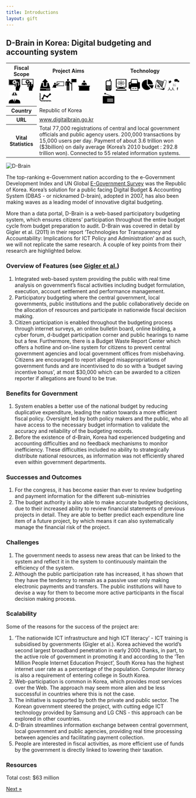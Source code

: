 ```yaml
---
title: Introductions
layout: gift
---
```


## D-Brain in Korea: Digital budgeting and accounting system 

<table class="iconmatrix">
    <tr class="icons">
        <th class="inner">Fiscal Scope</th>
        <th class="inner">Project Aims</th>
        <th>Technology</th>
    </tr>
    <tr class="iconbar">
        <td class="inner">
            <img src="images/revenue.png" class="no" title="Revenue Side" />
            <img src="images/spending.png" class="" title="Spending Side" />
            <img src="images/invisible_money.png" class="no" title="Off-Budget" />
        </td>
        <td class="inner">
            <img src="images/upload.png" class="" title="Publish Better Data" />
            <img src="images/educate.png" class="no" title="Educate Citizens" />
            <img src="images/citizen.png" class="" title="Facilitate Direct Participation"/>
            <img src="images/decision-maker.png" class="no" title="Get Feedback to Policy Makers" />
            <img src="images/data_analysis.png" class="no" title="Analyse and Understand Data" />
        </td>
        <td>
            <img src="images/mobile.png" class="no" title="Mobile Technology" />
            <img src="images/web.png" class="" title="Web-based Technology" />
            <img src="images/offline.png" class="no" title="Offline and Print on Demand" />
            <img src="images/piechart.png" class="no" title="Data Visualisation and Maps" />
            <img src="images/standards.png" class="no" title="Formats and Standards" />
            <img src="images/social_media.png" class="no" title="Social Media" />
            <img src="images/radio.png" class="no" title="Radio" />
        </td>
    </tr>
    <tr>
        <th class="inner">Country</th>
        <td colspan="2">Republic of Korea</td>
    </tr>
    <tr>
        <th class="inner">URL</th>
        <td colspan="2"><a href="http://www.digitalbrain.go.kr">www.digitalbrain.go.kr</a></td>
    </tr>
    <tr>
        <th class="inner">Vital Statistics</th>
        <td colspan="2">Total 77,000 registrations of central and local government officials and public agency users. 200,000 transactions by 15,000 users per day. Payment of about 3.6 trillion won ($3billion) on daily average (Korea’s 2010 budget : 292.8 trillion won). Connected to 55 related information systems.</td>
    </tr>
</table>

<img alt="D-Brain" src="http://farm8.staticflickr.com/7100/7274122142_d489a01d58_o.png" class="screenshot" />

The top-ranking e-Government nation according to the e-Government Development Index and UN Global [E-Government Survey](http://www2.unpan.org/egovkb/global_reports/12report.htm) was the Republic of Korea. Korea’s solution for a public facing Digital Budget & Accounting System (DBAS - or nicknamed D-brain), adopted in 2007, has also been making waves as a leading model of innovative digital budgeting. 

More than a data portal, D-Brain is a web-based participatory budgeting system, which ensures citizens’ participation throughout the entire budget cycle from budget preparation to audit. D-Brain was covered in detail by Gigler et al. (2011) in their report ‘Technologies for Transparency and Accountability: Implications for ICT Policy and Administration’ and as such, we will not replicate the same research. A couple of key points from their research are highlighted below. 

### Overview of Features (see [Gigler et al.](http://scr.bi/wb-report-draft))
 
1. Integrated web-based system providing the public with real time analysis on government’s fiscal activities including budget formulation, execution, account settlement and performance management. 
2. Participatory budgeting where the central government, local governments, public institutions and the public collaboratively decide on the allocation of resources and participate in nationwide fiscal decision making. 
3. Citizen participation is enabled throughout the budgeting process through internet surveys, an online bulletin board, online bidding, a cyber forum, d-budget participation corner and public hearings to name but a few. Furthermore, there is a Budget Waste Report Center which offers a hotline and on-line system for citizens to prevent central government agencies and local government offices from misbehaving. Citizens are encouraged to report alleged misappropriations of government funds and are incentivised to do so with a ‘budget saving incentive bonus’, at most $30,000 which can be awarded to a citizen reporter if allegations are found to be true. 

### Benefits for Government
 
1. System enables a better use of the national budget by reducing duplicative expenditure, leading the nation towards a more efficient fiscal policy. Oversight led by both policy makers and the public, who all have access to the necessary budget information to validate the accuracy and reliability of the budgeting records. 
2. Before the existence of d-Brain, Korea had experienced budgeting and accounting difficulties and no feedback mechanisms to monitor inefficiency. These difficulties included no ability to strategically distribute national resources, as information was not efficiently shared even within government departments. 

### Successes and Outcomes 

1. For the congress, it has become easier than ever to review budgeting and payment information for the different sub-ministries
2. The budget authority is also able to make accurate budgeting decisions, due to their increased ability to review financial statements of previous projects in detail. They are able to better predict each expenditure line item of a future project, by which means it can also systematically manage the financial risk of the project. 

### Challenges 

1. The government needs to assess new areas that can be linked to the system and reflect it in the system to continuously maintain the efficiency of the system. 
2. Although the public participation rate has increased, it has shown that they have the tendency to remain as a passive user only making electronic payments and transfers. The public institutions will have to devise a way for them to become more active participants in the fiscal decision making process. 

### Scalability

Some of the reasons for the success of the project are: 

1. ‘The nationwide ICT infrastructure and high ICT literacy’ - ICT training is subsidised by governments (Gigler et al.). Korea achieved the world’s second largest broadband penetration in early 2000 thanks, in part, to the active role of government in promoting it and according to the ‘Ten Million People Internet Education Project’, South Korea has the highest internet user rate as a percentage of the population. Computer literacy is also a requirement of entering college in South Korea. 
2. Web-participation is common in Korea, which provides most services over the Web. The approach may seem more alien and be less successful in countries where this is not the case. 
3. The initiative is supported by both the private and public sector. The Korean government steered the project, with cutting edge ICT technology provided by Samsung and LG CNS - this approach can be explored in other countries. 
4. D-Brain streamlines information exchange between central government, local government and public agencies, providing real time processing between agencies and facilitating payment collection. 
5. People are interested in fiscal activities, as more efficient use of funds by the government is directly linked to lowering their taxation. 

### Resources

Total cost: $63 million

<div class="pull-right"><a class="btn btn-default btn-mini" href="chapter2-4.html">Next &raquo;</a></div>

